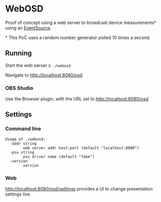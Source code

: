 # WebOSD

Proof of concept using a web server to broadcast device measurements* using an [EventSource](https://developer.mozilla.org/en-US/docs/Web/API/EventSource).

\* This PoC uses a random number generator polled 10 times a second.

## Running

Start the web server
```$ ./webosd```

Navigate to [http://localhost:8080/osd](http://localhost:8080/osd)

### OBS Studio

Use the Browser plugin, with the URL set to [http://localhost:8080/osd](http://localhost:8080/osd)

## Settings

### Command line
```
Usage of ./webosd:
  -addr string
    	web server addr host:port (default "localhost:8080")
  -psu string
    	psu driver name (default "fake")
  -version
    	version
```

### Web

[http://localhost:8080/osd/settings](http://localhost:8080/osd/settings) provides a UI to change presentation settings live.
